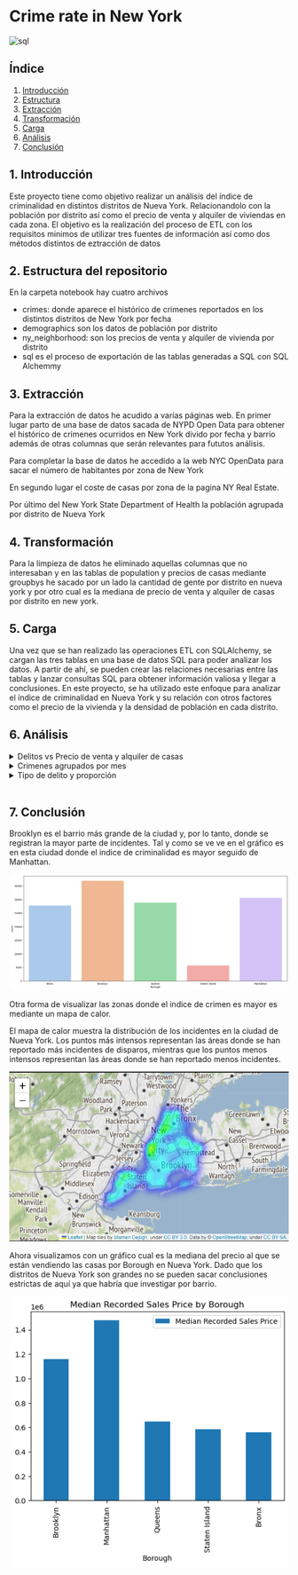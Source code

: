 # Crime rate in New York

![sql](./pics/nypd.jpg)

## Índice
1. [Introducción](#introducción)
2. [Estructura](#3-estructura-del-repositorio)
3. [Extracción](#extracción)
4. [Transformación](#transformación)
5. [Carga](#carga)
6. [Análisis](#análisis)
7. [Conclusión](#8-conclusión)

## 1. Introducción

Este proyecto tiene como objetivo realizar un análisis del índice de criminalidad en distintos distritos de Nueva York. Relacionandolo con la población por distrito así como el precio de venta y alquiler de viviendas en cada zona.
El objetivo es la realización del proceso de ETL con los requisitos minimos de utilizar tres fuentes de información así como dos métodos distintos de eztracción de 
datos

## 2. Estructura del repositorio

En la carpeta notebook hay cuatro archivos 
- crimes: donde aparece el histórico de crimenes reportados en los distintos distritos de New York por fecha
- demographics son los datos de población por distrito 
- ny_neighborhood: son los precios de venta y alquiler de vivienda por distrito 
- sql es el proceso de exportación de las tablas generadas a SQL con SQL Alchemmy

## 3. Extracción

Para la extracción de datos he acudido a varías páginas web. En primer lugar parto de una base de datos sacada de NYPD Open Data para obtener el histórico de crimenes ocurridos en New York divido por fecha y barrio además de otras columnas que serán relevantes para fututos análisis.

Para completar la base de datos he accedido a la web NYC OpenData para sacar el número de habitantes por zona de New York 

En segundo lugar el coste de casas por zona de la pagina NY Real Estate.

Por último del New York State Department of Health la población agrupada por distrito de Nueva York

## 4. Transformación

Para la limpieza de datos he eliminado aquellas columnas que no interesaban y en las tablas de population y precios de casas mediante groupbys he sacado por un lado la cantidad de gente por distrito en nueva york y por otro cual es la mediana de precio de venta y alquiler de casas por distrito en new york.


## 5. Carga

Una vez que se han realizado las operaciones ETL con SQLAlchemy, se cargan las tres tablas en una base de datos SQL para poder analizar los datos. A partir de ahí, se pueden crear las relaciones necesarias entre las tablas y lanzar consultas SQL para obtener información valiosa y llegar a conclusiones. En este proyecto, se ha utilizado este enfoque para analizar el índice de criminalidad en Nueva York y su relación con otros factores como el precio de la vivienda y la densidad de población en cada distrito.

## 6. Análisis 

<details>
  <summary>Delitos vs Precio de venta y alquiler de casas</summary>
  <br>

  - Relación entre la cantidad de delitos con el precio medio de las ventas de casas relacionado con la cantidad de población de cada zona. 

  ![sql](./pics/query1.png)
</details>

<details>
  <summary>Crimenes agrupados por mes</summary>

  - Número de crimenes agrupado por mes 

  ![sql](./pics/query2.png)
</details>

<details>
  <summary>Tipo de delito y proporción</summary>

  - Cantidad de delitos por tipo de delito y su proporción en relación con el total de delitos cometidos en NY

  ![sql](./pics/query3.png)
</details>
<br>

## 7. Conclusión

Brooklyn es el barrio más grande de la ciudad y, por lo tanto, donde se registran la mayor parte de incidentes. Tal y como se ve ve en el gráfico es en esta ciudad donde el indice de criminalidad es mayor seguido de Manhattan.

![sql](./pics/borough.png)

Otra forma de visualizar las zonas donde el indice de crimen es mayor es mediante un mapa de calor.

El mapa de calor muestra la distribución de los incidentes en la ciudad de Nueva York. Los puntos más intensos representan las áreas donde se han reportado más incidentes de disparos, mientras que los puntos menos intensos representan las áreas donde se han reportado menos incidentes.

![sql](./pics/heatmap.png)

Ahora visualizamos con un gráfico cual es la mediana del precio al que se están vendiendo las casas por Borough en Nueva York. Dado que los distritos de Nueva York son grandes no se pueden sacar conclusiones estrictas de aquí ya que habría que investigar por barrio.

![sql](./pics/median_salesprice.png)

